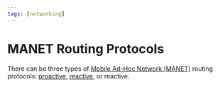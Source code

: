 ```yaml
---
tags: [networking]
---
```


# MANET Routing Protocols

There can be three types of [Mobile Ad-Hoc Network (MANET)](202304151351.md)
routing protocols: [proactive](202404261950.md), [reactive](202404261952.md), or
reactive.
